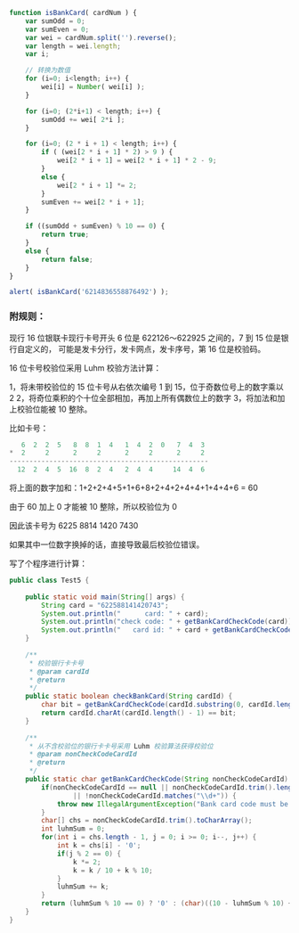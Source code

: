 ```javascript
function isBankCard( cardNum ) {
	var sumOdd = 0;
	var sumEven = 0;
	var wei = cardNum.split('').reverse();
	var length = wei.length;
	var i;

	// 转换为数值
	for (i=0; i<length; i++) {
		wei[i] = Number( wei[i] );
	}

	for (i=0; (2*i+1) < length; i++) {
		sumOdd += wei[ 2*i ];
	}

	for (i=0; (2 * i + 1) < length; i++) {
		if ( (wei[2 * i + 1] * 2) > 9 ) {
			wei[2 * i + 1] = wei[2 * i + 1] * 2 - 9;
		}
	    else {
			wei[2 * i + 1] *= 2;
		}
	    sumEven += wei[2 * i + 1];
	}

	if ((sumOdd + sumEven) % 10 == 0) {
	    return true;
	}
	else {
	    return false;
	}
}

alert( isBankCard('6214836558876492') );
```



### 附规则：

现行 16 位银联卡现行卡号开头 6 位是 622126～622925 之间的，7 到 15 位是银行自定义的，
可能是发卡分行，发卡网点，发卡序号，第 16 位是校验码。

16 位卡号校验位采用 Luhm 校验方法计算：

1，将未带校验位的 15 位卡号从右依次编号 1 到 15，位于奇数位号上的数字乘以 2
2，将奇位乘积的个十位全部相加，再加上所有偶数位上的数字
3，将加法和加上校验位能被 10 整除。

比如卡号：

```java
   6  2  2  5   8  8  1  4   1  4  2  0   7  4  3
*  2     2      2     2      2     2      2     2
--------------------------------------------------
  12  2  4  5  16  8  2  4   2  4  4     14  4  6
```
 
将上面的数字加和：1+2+2+4+5+1+6+8+2+4+2+4+4+1+4+4+6 = 60
 
由于 60 加上 0 才能被 10 整除，所以校验位为 0
 
因此该卡号为 6225 8814 1420 7430


如果其中一位数字换掉的话，直接导致最后校验位错误。

写了个程序进行计算：

```java
public class Test5 {
 
    public static void main(String[] args) {
        String card = "622588141420743";
        System.out.println("      card: " + card);
        System.out.println("check code: " + getBankCardCheckCode(card));
        System.out.println("   card id: " + card + getBankCardCheckCode(card));
    }
     
    /**
     * 校验银行卡卡号
     * @param cardId
     * @return
     */
    public static boolean checkBankCard(String cardId) {
        char bit = getBankCardCheckCode(cardId.substring(0, cardId.length() - 1));
        return cardId.charAt(cardId.length() - 1) == bit;        
    }
     
    /**
     * 从不含校验位的银行卡卡号采用 Luhm 校验算法获得校验位
     * @param nonCheckCodeCardId
     * @return
     */
    public static char getBankCardCheckCode(String nonCheckCodeCardId) {
        if(nonCheckCodeCardId == null || nonCheckCodeCardId.trim().length() == 0
                || !nonCheckCodeCardId.matches("\\d+")) {
            throw new IllegalArgumentException("Bank card code must be number!");
        }
        char[] chs = nonCheckCodeCardId.trim().toCharArray();
        int luhmSum = 0;
        for(int i = chs.length - 1, j = 0; i >= 0; i--, j++) {
            int k = chs[i] - '0';
            if(j % 2 == 0) {
                k *= 2;
                k = k / 10 + k % 10;
            }
            luhmSum += k;            
        }
        return (luhmSum % 10 == 0) ? '0' : (char)((10 - luhmSum % 10) + '0');
    }
}
```